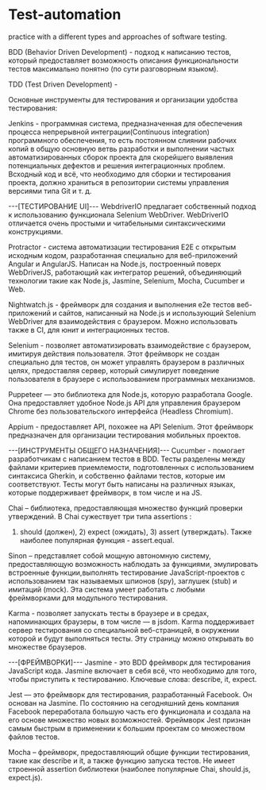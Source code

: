 # Test-automation
practice with a different types and approaches of software testing.

BDD (Behavior Driven Development) - подход к написанию тестов, который предоставляет возможность описания функциональности тестов максимально понятно (по сути разговорным языком). 

TDD (Test Driven Development) - 

Основные инструменты для тестирования и организации удобства тестирования: 

Jenkins - программная система, предназначенная для обеспечения процесса непрерывной интеграции(Continuous integration) программного обеспечения, то есть постоянном слиянии рабочих копий в общую основную ветвь разработки и выполнении частых автоматизированных сборок проекта для скорейшего выявления потенциальных дефектов и решения интеграционных проблем. Bсходный код и всё, что необходимо для сборки и тестирования проекта, должно храниться в репозитории системы управления версиями типа Git и т. д.

---[ТЕСТИРОВАНИЕ UI]---
WebdriverIO предлагает собственный подход к использованию функционала Selenium WebDriver. WebDriverIO отличается очень простыми и читабельными синтаксическими конструкциями.

Protractor - система автоматизации тестирования E2E с открытым исходным кодом, разработанная специально для веб-приложений Angular и AngularJS. Написан на Node.js, построенный поверх WebDriverJS, работающий как интегратор решений, объединяющий технологии такие как Node.js, Jasmine, Selenium, Mocha, Cucumber и Web.

Nightwatch.js - фреймворк для создания и выполнения e2e тестов веб-приложений и сайтов, написанный на Node.js и использующий Selenium WebDriver для взаимодействия с браузером. Можно использовать также в CI, для юнит и интеграционных тестов.

Selenium - позволяет автоматизировать взаимодействие с браузером, имитируя действия пользователя. Этот фреймворк не создан специально для тестов, он может управлять браузером в различных целях, предоставляя сервер, который симулирует поведение пользователя в браузере с использованием программных механизмов.

Puppeteer — это библиотека для Node.js, которую разработала Google. Она предоставляет удобное Node.js API для управления браузером Chrome без пользовательского интерфейса (Headless Chromium).

Appium - предоставляет API, похожее на API Selenium. Этот фреймворк предназначен для организации тестирования мобильных проектов.

---[ИНСТРУМЕНТЫ ОБЩЕГО НАЗНАЧЕНИЯ]---
Cucumber - помогает разработчикам с написанием тестов в BDD. Тесты разделены между файлами критериев приемлемости, подготовленных с использованием синтаксиса Gherkin, и собственно файлами тестов, которые им соответствуют. Тесты могут быть написаны на различных языках, которые поддерживает фреймворк, в том числе и на JS.

Chai – библиотека, предоставляющая множество функций проверки утверждений. В Chai сужествует три типа assertions : 
1) should (должен), 2) expect (ожидать), 3) assert (утверждать). Также наиболее популярная функция - assert.equal. 

Sinon – представляет собой мощную автономную систему, предоставляющую возможность наблюдать за функциями, эмулировать встроенные функции,выполнять тестирование JavaScript-проектов с использованием так называемых шпионов (spy), заглушек (stub) и имитаций (mock). Эта система умеет работать с любыми фреймворками для модульного тестирования.

Karma - позволяет запускать тесты в браузере и в средах, напоминающих браузеры, в том числе — в jsdom.
Karma поддерживает сервер тестирования со специальной веб-страницей, в окружении которой и будут выполняться тесты. Эту страницу можно открывать во множестве браузеров.

---[ФРЕЙМВОРКИ]---
Jasmine - это BDD фреймворк для тестирования JavaScript кода. Jasmine включает в себя всё, что необходимо для того, чтобы приступить к тестированию. Ключевые слова: describe, it, expect. 

Jest — это фреймворк для тестирования, разработанный Facebook. Он основан на Jasmine. По состоянию на сегодняшний день компания Facebook переработала большую часть его функционала и создала на его основе множество новых возможностей. Фреймворк Jest признан самым быстрым в применении к большим проектам со множеством файлов тестов.

Mocha – фреймворк, предоставляющий общие функции тестирования, такие как describe и it, а также функцию запуска тестов. Не имеет строенной assertion библиотеки (наиболее популярные Chai, should.js, expect.js).




